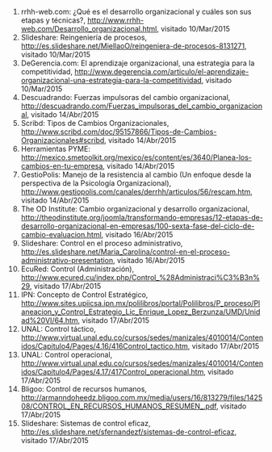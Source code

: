 1. rrhh-web.com: ¿Qué es el desarrollo organizacional y cuáles son sus etapas y técnicas?, http://www.rrhh-web.com/Desarrollo_organizacional.html, visitado 10/Mar/2015
2. Slideshare: Reingeniería de procesos, http://es.slideshare.net/MiellaoO/reingeniera-de-procesos-8131271, visitado 10/Mar/2015
3. DeGerencia.com: El aprendizaje organizacional, una estrategia para la competitividad, http://www.degerencia.com/articulo/el-aprendizaje-organizacional-una-estrategia-para-la-competitividad, visitado 10/Mar/2015
4. Descuadrando: Fuerzas impulsoras del cambio organizacional, http://descuadrando.com/Fuerzas_impulsoras_del_cambio_organizacional, visitado 14/Abr/2015
5. Scribd: Tipos de Cambios Organizacionales, http://www.scribd.com/doc/95157866/Tipos-de-Cambios-Organizacionales#scribd, visitado 14/Abr/2015
6. Herramientas PYME: http://mexico.smetoolkit.org/mexico/es/content/es/3640/Planea-los-cambios-en-tu-empresa, visitado 14/Abr/2015
7. GestioPolis:  Manejo de la resistencia al cambio (Un enfoque desde la perspectiva de la Psicología Organizacional), http://www.gestiopolis.com/canales/derrhh/articulos/56/rescam.htm, visitado 14/Abr/2015
8. The OD Institute: Cambio organizacional y desarrollo organizacional, http://theodinstitute.org/joomla/transformando-empresas/12-etapas-de-desarrollo-organizacional-en-empresas/100-sexta-fase-del-ciclo-de-cambio-evaluacion.html, visitado 16/Abr/2015 
9. Slideshare: Control en el proceso administrativo, http://es.slideshare.net/Maria_Carolina/control-en-el-proceso-administrativo-presentation, visitado 16/Abr/2015
10. EcuRed: Control (Administración), http://www.ecured.cu/index.php/Control_%28Administraci%C3%B3n%29, visitado 17/Abr/2015
11. IPN: Concepto de Control Estratégico, http://www.sites.upiicsa.ipn.mx/polilibros/portal/Polilibros/P_proceso/Planeacion_y_Control_Estrategio_Lic_Enrique_Lopez_Berzunza/UMD/Unidad%20VI/64.htm, visitado 17/Abr/2015
12. UNAL: Control táctico, http://www.virtual.unal.edu.co/cursos/sedes/manizales/4010014/Contenidos/Capitulo4/Pages/4.16/416Control_tactico.htm, visitado 17/Abr/2015
13. UNAL: Control operacional, http://www.virtual.unal.edu.co/cursos/sedes/manizales/4010014/Contenidos/Capitulo4/Pages/4.17/417Control_operacional.htm, visitado 17/Abr/2015
14. Bligoo: Control de recursos humanos, http://armanndoheedz.bligoo.com.mx/media/users/16/813279/files/142508/CONTROL_EN_RECURSOS_HUMANOS_RESUMEN_.pdf, visitado 17/Abr/2015
15. Slideshare: Sistemas de control eficaz, http://es.slideshare.net/sfernandezf/sistemas-de-control-eficaz, visitado 17/Abr/2015
